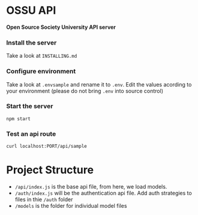 # OSSU API

**Open Source Society University API server**

### Install the server
Take a look at `INSTALLING.md`

### Configure environment
Take a look at `.envsample` and rename it to `.env`. Edit the values acording to your environment (please do not bring `.env` into source control)

### Start the server
```
npm start
```

### Test an api route

`curl localhost:PORT/api/sample`


# Project Structure
* `/api/index.js` is the base api file, from here, we load models.
* `/auth/index.js` will be the authentication api file. Add auth strategies to files in thie `/auth` folder
* `/models` is the folder for individual model files